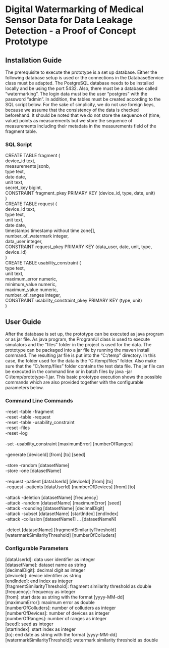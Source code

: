 # Digital Watermarking of Medical Sensor Data for Data Leakage Detection - a Proof of Concept Prototype
## Installation Guide
The prerequisite to execute the prototype is a set up database. Either the following database setup is used or the connections in the DatabaseService class must be adapted. The PostgreSQL database needs to be installed locally and be using the port 5432. Also, there must be a database called “watermarking”. The login data must be the user “postgres” with the password “admin”. In addition, the tables must be created according to the SQL script below. For the sake of simplicity, we do not use foreign keys, because we assume that the consistency of the data is checked beforehand. It should be noted that we do not store the sequence of (time, value) points as measurements but we store the sequence of measurements including their metadata in the measurements field of the fragment table.
### SQL Script
CREATE TABLE fragment (
<br>device_id text,
<br>measurements jsonb,
<br>type text,
<br>date date,
<br>unit text,
<br>secret_key bigint,
<br>CONSTRAINT fragment_pkey PRIMARY KEY (device_id, type, date, unit)
<br>)
<br>CREATE TABLE request (
<br>device_id text,
<br>type text,
<br>unit text,
<br>date date,
<br>timestamps timestamp without time zone[],
<br>number_of_watermark integer,
<br>data_user integer,
<br>CONSTRAINT request_pkey PRIMARY KEY (data_user, date, unit, type, device_id)
<br>)
<br>CREATE TABLE usability_constraint (
<br>type text,
<br>unit text,
<br>maximum_error numeric,
<br>minimum_value numeric,
<br>maximum_value numeric,
<br>number_of_ranges integer,
<br>CONSTRAINT usability_constraint_pkey PRIMARY KEY (type, unit)
<br>)
## User Guide
After the database is set up, the prototype can be executed as java program or as jar file. As java program, the ProgramUI class is used to execute simulators and the “files” folder in the project is used for the data. The prototype can be packaged into a jar file by running the maven install command. The resulting jar file is put into the “C:/temp” directory. In this case, the folder used for the data is the “C:/temp/files” folder. Also make sure that the “C:/temp/files” folder contains the test data file. The jar file can be executed in the command line or in batch files by java -jar C:/temp/prototype-1.jar. This basic prototype execution shows the possible commands which are also provided together with the configurable parameters below.
### Command Line Commands
-reset -table -fragment
<br>-reset -table -request
<br>-reset -table -usability_constraint
<br>-reset -files
<br>-reset -log
<br>
<br>-set -usability_constraint [maximumError] [numberOfRanges]
<br>
<br>-generate [deviceId] [from] [to] [seed]
<br>
<br>-store -random [datasetName]
<br>-store -one [datasetName]
<br>
<br>-request -patient [dataUserId] [deviceId] [from] [to]
<br>-request -patients [dataUserId] [numberOfDevices] [from] [to]
<br>
<br>-attack -deletion [datasetName] [frequency]
<br>-attack -random [datasetName] [maximumError] [seed]
<br>-attack -rounding [datasetName] [decimalDigit]
<br>-attack -subset [datasetName] [startIndex] [endIndex]
<br>-attack -collusion [datasetName1] ... [datasetNameN]
<br>
<br>-detect [datasetName] [fragmentSimilarityThreshold] [watermarkSimilarityThreshold] [numberOfColluders]
### Configurable Parameters
[dataUserId]: data user identifier as integer
<br>[datasetName]: dataset name as string
<br>[decimalDigit]: decimal digit as integer
<br>[deviceId]: device identifier as string
<br>[endIndex]: end index as integer
<br>[fragmentSimilarityThreshold]: fragment similarity threshold as double
<br>[frequency]: frequency as integer
<br>[from]: start date as string with the format [yyyy-MM-dd]
<br>[maximumError]:	maximum error as double
<br>[numberOfColluders]: number of colluders as integer
<br>[numberOfDevices]: number of devices as integer
<br>[numberOfRanges]:	number of ranges as integer
<br>[seed]: seed as integer
<br>[startIndex]:	start index as integer
<br>[to]:	end date as string with the format [yyyy-MM-dd]
<br>[watermarkSimilarityThreshold]: watermark similarity threshold as double
